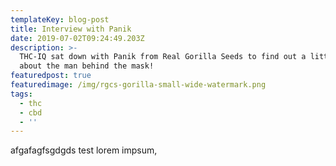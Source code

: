 ```yaml
---
templateKey: blog-post
title: Interview with Panik
date: 2019-07-02T09:24:49.203Z
description: >-
  THC-IQ sat down with Panik from Real Gorilla Seeds to find out a little more
  about the man behind the mask! 
featuredpost: true
featuredimage: /img/rgcs-gorilla-small-wide-watermark.png
tags:
  - thc
  - cbd
  - ''
---
```

afgafagfsgdgds test lorem impsum,
